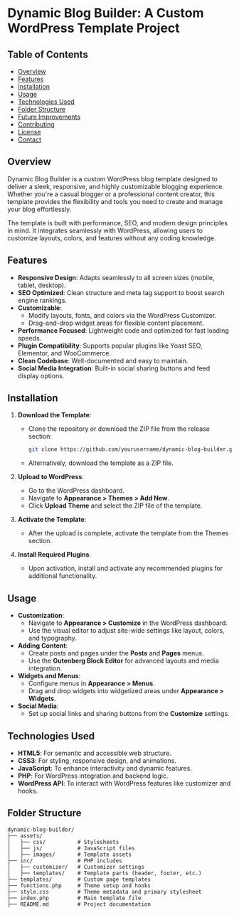 # Dynamic Blog Builder: A Custom WordPress Template Project

## Table of Contents
- [Overview](#overview)
- [Features](#features)
- [Installation](#installation)
- [Usage](#usage)
- [Technologies Used](#technologies-used)
- [Folder Structure](#folder-structure)
- [Future Improvements](#future-improvements)
- [Contributing](#contributing)
- [License](#license)
- [Contact](#contact)

## Overview
Dynamic Blog Builder is a custom WordPress blog template designed to deliver a sleek, responsive, and highly customizable blogging experience. Whether you're a casual blogger or a professional content creator, this template provides the flexibility and tools you need to create and manage your blog effortlessly.  

The template is built with performance, SEO, and modern design principles in mind. It integrates seamlessly with WordPress, allowing users to customize layouts, colors, and features without any coding knowledge.

## Features
- **Responsive Design**: Adapts seamlessly to all screen sizes (mobile, tablet, desktop).
- **SEO Optimized**: Clean structure and meta tag support to boost search engine rankings.
- **Customizable**:
  - Modify layouts, fonts, and colors via the WordPress Customizer.
  - Drag-and-drop widget areas for flexible content placement.
- **Performance Focused**: Lightweight code and optimized for fast loading speeds.
- **Plugin Compatibility**: Supports popular plugins like Yoast SEO, Elementor, and WooCommerce.
- **Clean Codebase**: Well-documented and easy to maintain.
- **Social Media Integration**: Built-in social sharing buttons and feed display options.

## Installation
1. **Download the Template**:
   - Clone the repository or download the ZIP file from the release section:
     ```bash
     git clone https://github.com/yourusername/dynamic-blog-builder.git
     ```
   - Alternatively, download the template as a ZIP file.

2. **Upload to WordPress**:
   - Go to the WordPress dashboard.
   - Navigate to **Appearance > Themes > Add New**.
   - Click **Upload Theme** and select the ZIP file of the template.

3. **Activate the Template**:
   - After the upload is complete, activate the template from the Themes section.

4. **Install Required Plugins**:
   - Upon activation, install and activate any recommended plugins for additional functionality.

## Usage
- **Customization**:
  - Navigate to **Appearance > Customize** in the WordPress dashboard.
  - Use the visual editor to adjust site-wide settings like layout, colors, and typography.
- **Adding Content**:
  - Create posts and pages under the **Posts** and **Pages** menus.
  - Use the **Gutenberg Block Editor** for advanced layouts and media integration.
- **Widgets and Menus**:
  - Configure menus in **Appearance > Menus**.
  - Drag and drop widgets into widgetized areas under **Appearance > Widgets**.
- **Social Media**:
  - Set up social links and sharing buttons from the **Customize** settings.

## Technologies Used
- **HTML5**: For semantic and accessible web structure.
- **CSS3**: For styling, responsive design, and animations.
- **JavaScript**: To enhance interactivity and dynamic features.
- **PHP**: For WordPress integration and backend logic.
- **WordPress API**: To interact with WordPress features like customizer and hooks.

## Folder Structure
```plaintext
dynamic-blog-builder/
├── assets/
│   ├── css/          # Stylesheets
│   ├── js/           # JavaScript files
│   ├── images/       # Template assets
├── inc/              # PHP includes
│   ├── customizer/   # Customizer settings
│   ├── templates/    # Template parts (header, footer, etc.)
├── templates/        # Custom page templates
├── functions.php     # Theme setup and hooks
├── style.css         # Theme metadata and primary stylesheet
├── index.php         # Main template file
├── README.md         # Project documentation
